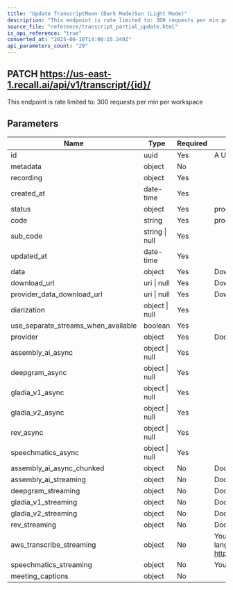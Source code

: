 ```yaml
---
title: "Update TranscriptMoon (Dark Mode)Sun (Light Mode)"
description: "This endpoint is rate limited to: 300 requests per min per workspace"
source_file: "reference/transcript_partial_update.html"
is_api_reference: "true"
converted_at: "2025-06-10T14:00:15.249Z"
api_parameters_count: "29"
---
```

## PATCH https://us-east-1.recall.ai/api/v1/transcript/{id}/

This endpoint is rate limited to: 300 requests per min per workspace

## Parameters

| Name | Type | Required | Description |
| --- | --- | --- | --- |
| id | uuid | Yes | A UUID string identifying this transcript artifact. |
| metadata | object | No |  |
| recording | object | Yes |  |
| created_at | date-time | Yes |  |
| status | object | Yes | processing - Processing done - Done failed - Failed deleted - Deleted  processing done failed deleted |
| code | string | Yes | processing - Processing done - Done failed - Failed deleted - Deleted  processing done failed deleted |
| sub_code | string \| null | Yes |  |
| updated_at | date-time | Yes |  |
| data | object | Yes | Download transcript for the recording. See response format here |
| download_url | uri \| null | Yes | Download transcript for the recording. See response format here |
| provider_data_download_url | uri \| null | Yes | Download raw transcription data received from the provider for the recording. See response format here |
| diarization | object \| null | Yes |  |
| use_separate_streams_when_available | boolean | Yes |  |
| provider | object | Yes | Docs: https://www.assemblyai.com/docs/api-reference/transcripts/submit |
| assembly_ai_async | object \| null | Yes |  |
| deepgram_async | object \| null | Yes |  |
| gladia_v1_async | object \| null | Yes |  |
| gladia_v2_async | object \| null | Yes |  |
| rev_async | object \| null | Yes |  |
| speechmatics_async | object \| null | Yes |  |
| assembly_ai_async_chunked | object | No | Docs: https://www.assemblyai.com/docs/api-reference/transcripts/submit |
| assembly_ai_streaming | object | No | Docs: https://www.assemblyai.com/docs/api-reference/streaming/realtime |
| deepgram_streaming | object | No | Docs: https://developers.deepgram.com/reference/streaming |
| gladia_v1_streaming | object | No | Docs: https://docs.gladia.io/reference/live-audio |
| gladia_v2_streaming | object | No | Docs: https://docs.gladia.io/api-reference/v2/live/init |
| rev_streaming | object | No | Docs: https://docs.rev.ai/api/streaming/requests/ |
| aws_transcribe_streaming | object | No | You must specify either:  language_code(e.g en-US) OR Set language_identification to true AND specify language_options(e.g en-US,fr-FR,es-US,de-DE,it-IT).  Docs: https://docs.aws.amazon.com/transcribe/latest/APIReference/API_streaming_StartStreamTranscription.html |
| speechmatics_streaming | object | No | You must specify language (e.g en) Docs: https://docs.speechmatics.com/rt-api-ref#transcription-config |
| meeting_captions | object | No |  |
